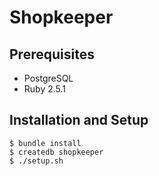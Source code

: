 # Shopkeeper

## Prerequisites

- PostgreSQL
- Ruby 2.5.1

## Installation and Setup

```
$ bundle install
$ createdb shopkeeper
$ ./setup.sh
```
